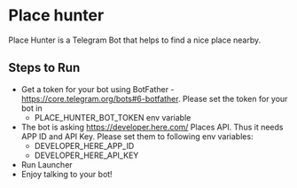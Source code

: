 # Place hunter

Place Hunter is a Telegram Bot that helps to find a nice place nearby. 

## Steps to Run

* Get a token for your bot using BotFather - https://core.telegram.org/bots#6-botfather. Please set the token for your bot in
    * PLACE_HUNTER_BOT_TOKEN env variable
* The bot is asking https://developer.here.com/ Places API. Thus it needs APP ID and API Key. Please set them to following env variables:
    * DEVELOPER_HERE_APP_ID
    * DEVELOPER_HERE_API_KEY
* Run Launcher
* Enjoy talking to your bot!
